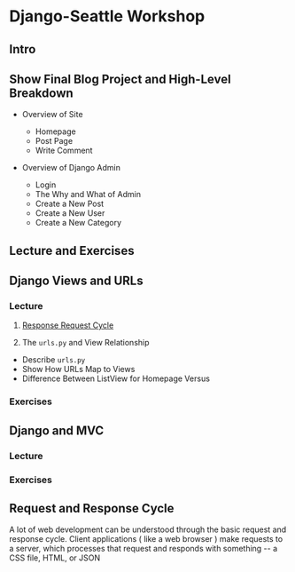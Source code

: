 Django-Seattle Workshop
==========================

## Intro

## Show Final Blog Project and High-Level Breakdown

* Overview of Site
  * Homepage
  * Post Page
  * Write Comment

* Overview of Django Admin
  * Login
  * The Why and What of Admin
  * Create a New Post
  * Create a New User
  * Create a New Category

## Lecture and Exercises

## Django Views and URLs

### Lecture

1. [Response Request Cycle](#response-request-cycle)

2. The `urls.py` and View Relationship
  * Describe `urls.py`
  * Show How URLs Map to Views
  * Difference Between ListView for Homepage Versus

### Exercises

## Django and MVC

### Lecture

### Exercises

## Request and Response Cycle ##

A lot of web development can be understood through the basic request and 
response cycle. Client applications ( like a web browser ) make requests to a
server, which processes that request and responds with something -- a CSS file,
HTML, or JSON




